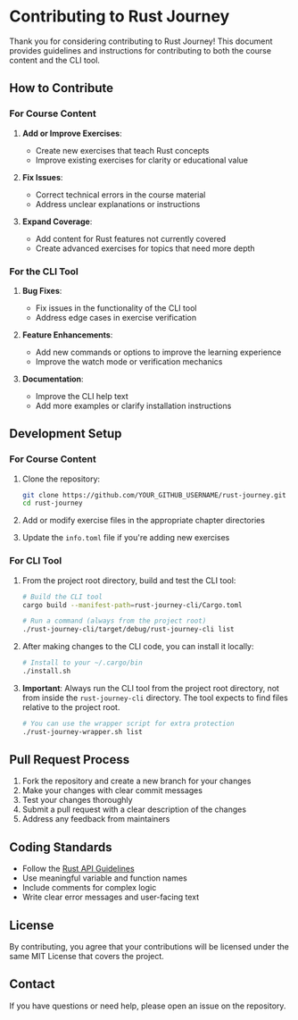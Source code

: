 # Contributing to Rust Journey

Thank you for considering contributing to Rust Journey! This document provides guidelines and instructions for contributing to both the course content and the CLI tool.

## How to Contribute

### For Course Content

1. **Add or Improve Exercises**: 
   - Create new exercises that teach Rust concepts
   - Improve existing exercises for clarity or educational value

2. **Fix Issues**:
   - Correct technical errors in the course material
   - Address unclear explanations or instructions

3. **Expand Coverage**:
   - Add content for Rust features not currently covered
   - Create advanced exercises for topics that need more depth

### For the CLI Tool

1. **Bug Fixes**:
   - Fix issues in the functionality of the CLI tool
   - Address edge cases in exercise verification

2. **Feature Enhancements**:
   - Add new commands or options to improve the learning experience
   - Improve the watch mode or verification mechanics

3. **Documentation**:
   - Improve the CLI help text
   - Add more examples or clarify installation instructions

## Development Setup

### For Course Content

1. Clone the repository:
   ```bash
   git clone https://github.com/YOUR_GITHUB_USERNAME/rust-journey.git
   cd rust-journey
   ```

2. Add or modify exercise files in the appropriate chapter directories

3. Update the `info.toml` file if you're adding new exercises

### For CLI Tool

1. From the project root directory, build and test the CLI tool:
   ```bash
   # Build the CLI tool
   cargo build --manifest-path=rust-journey-cli/Cargo.toml
   
   # Run a command (always from the project root)
   ./rust-journey-cli/target/debug/rust-journey-cli list
   ```

2. After making changes to the CLI code, you can install it locally:
   ```bash
   # Install to your ~/.cargo/bin
   ./install.sh
   ```

3. **Important**: Always run the CLI tool from the project root directory, not from inside the `rust-journey-cli` directory. The tool expects to find files relative to the project root.

   ```bash
   # You can use the wrapper script for extra protection
   ./rust-journey-wrapper.sh list
   ```

## Pull Request Process

1. Fork the repository and create a new branch for your changes
2. Make your changes with clear commit messages
3. Test your changes thoroughly
4. Submit a pull request with a clear description of the changes
5. Address any feedback from maintainers

## Coding Standards

- Follow the [Rust API Guidelines](https://rust-lang.github.io/api-guidelines/)
- Use meaningful variable and function names
- Include comments for complex logic
- Write clear error messages and user-facing text

## License

By contributing, you agree that your contributions will be licensed under the same MIT License that covers the project.

## Contact

If you have questions or need help, please open an issue on the repository. 